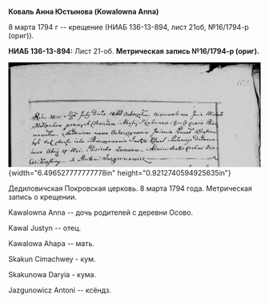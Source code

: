 **Коваль Анна Юстынова (Kowalowna Anna)**

8 марта 1794 г -- крещение (НИАБ 136-13-894, лист 21об, №16/1794-р
(ориг)).

**НИАБ 136-13-894:** Лист 21-об. **Метрическая запись №16/1794-р
(ориг).**

![](./media/b039110d5ac43d8ac61befcfd5d61866179236a6.png){width="6.496527777777778in"
height="0.9212740594925635in"}

Дедиловичская Покровская церковь. 8 марта 1794 года. Метрическая запись
о крещении.

Kawalowna Anna -- дочь родителей с деревни Осовo.

Kawal Justyn -- отец.

Kawalowa Ahapa -- мать.

Skakun Cimachwey - кум.

Skakunowa Daryia - кума.

Jazgunowicz Antoni -- ксёндз.
